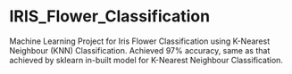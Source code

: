 # IRIS_Flower_Classification
Machine Learning Project for Iris Flower Classification using K-Nearest Neighbour (KNN) Classification.
Achieved 97% accuracy, same as that achieved by sklearn in-built model for K-Nearest Neighbour Classification.
